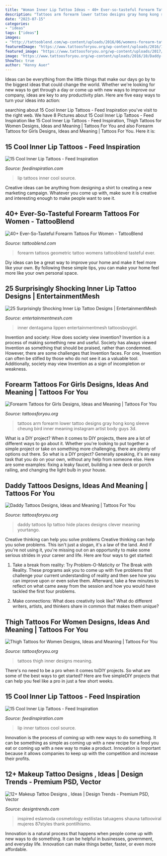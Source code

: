 ```yaml
---
title: "Woman Inner Lip Tattoo Ideas ~ 40+ Ever-so-tasteful Forearm Tattoos For Women"
description: "Tattoos arm forearm lower tattoo designs gray hong kong sleeve cheung bird inner meaning instagram artist body guys 3d"
date: "2023-07-15"
categories:
- "ideas"
tags: ["ideas"]
images:
- "http://tattooblend.com/wp-content/uploads/2016/06/womens-forearm-tattoo-design-10.jpg"
featuredImage: "https://www.tattoosforyou.org/wp-content/uploads/2016/10/Daddy-Tattoos-on-Lip.jpg"
featured_image: "https://www.tattoosforyou.org/wp-content/uploads/2017/09/Tattoos-on-Girls-Forearm.jpg"
image: "https://www.tattoosforyou.org/wp-content/uploads/2016/10/Daddy-Tattoos-on-Lip.jpg"
ShowToc: true
author: "Kenny Auer"
---
```



Ideas can be everything from the little things that make our days go by to the biggest ideas that could change the world. Whether we're looking for new ways to get through a day or come up with new ways to improve our company, ideas are key to any productivity plan. Here are five easy ways to turn your ideas into action: 

	

		
searching about 15 Cool Inner Lip Tattoos - Feed Inspiration you've visit to the right web. We have 8 Pictures about 15 Cool Inner Lip Tattoos - Feed Inspiration like 15 Cool Inner Lip Tattoos - Feed Inspiration, Thigh Tattoos for Women Designs, Ideas and Meaning | Tattoos For You and also Forearm Tattoos for Girls Designs, Ideas and Meaning | Tattoos For You. Here it is:
		
    
## 15 Cool Inner Lip Tattoos - Feed Inspiration

<img loading=lazy src="http://feedinspiration.com/wp-content/uploads/2016/03/Hot-Lip-Tattoo-Designs.jpg" onerror="this.onerror=null;this.src='https://tse2.mm.bing.net/th?id=OIP.md_d543wRVNny7WIb1u5OgHaJ4&amp;pid=15.1';" alt="15 Cool Inner Lip Tattoos - Feed Inspiration">

_Source: feedinspiration.com_

>lip tattoos inner cool source. 

	

Creative ideas can be anything from designing a shirt to creating a new marketing campaign. Whatever you come up with, make sure it is creative and interesting enough to make people want to see it.

    
## 40+ Ever-So-Tasteful Forearm Tattoos For Women - TattooBlend

<img loading=lazy src="http://tattooblend.com/wp-content/uploads/2016/06/womens-forearm-tattoo-design-10.jpg" onerror="this.onerror=null;this.src='https://tse1.mm.bing.net/th?id=OIP.1YsJLXFXKZbCjMnTHzguewHaKE&amp;pid=15.1';" alt="40+ Ever-So-Tasteful Forearm Tattoos For Women - TattooBlend">

_Source: tattooblend.com_

>forearm tattoos geometric tattoo womens tattooblend tasteful ever. 

	

Diy ideas can be a great way to improve your home and make it feel more like your own. By following these simple tips, you can make your home feel more like your own personal space.

    
## 25 Surprisingly Shocking Inner Lip Tattoo Designs | EntertainmentMesh

<img loading=lazy src="https://i2.wp.com/entertainmentmesh.com/wp-content/uploads/2014/10/insert_here_by_inkjunkie666-d4ryl3m.jpg?w=600" onerror="this.onerror=null;this.src='https://tse2.mm.bing.net/th?id=OIP.cc6OIpYJvTxPAf5WA_-lRAHaFj&amp;pid=15.1';" alt="25 Surprisingly Shocking Inner Lip Tattoo Designs | EntertainmentMesh">

_Source: entertainmentmesh.com_

>inner dentagama lippen entertainmentmesh tattoosboygirl. 

	

Invention and society: How does society view invention?
Invention is a process of making something new and useful. Society has always viewed Invention as something that should be praised, rather than condemned. However, there are some challenges that Invention faces. For one, Invention can often be stifled by those who do not see it as a valuable tool. Additionally, society may view Invention as a sign of incompletion or weakness.

    
## Forearm Tattoos For Girls Designs, Ideas And Meaning | Tattoos For You

<img loading=lazy src="https://www.tattoosforyou.org/wp-content/uploads/2017/09/Tattoos-on-Girls-Forearm.jpg" onerror="this.onerror=null;this.src='https://tse3.mm.bing.net/th?id=OIP.uXkm4aIh9pmLs6QG0M_LOgHaNK&amp;pid=15.1';" alt="Forearm Tattoos for Girls Designs, Ideas and Meaning | Tattoos For You">

_Source: tattoosforyou.org_

>tattoos arm forearm lower tattoo designs gray hong kong sleeve cheung bird inner meaning instagram artist body guys 3d. 

	

What is a DIY project?
When it comes to DIY projects, there are a lot of different ways to go about it. Whether you're looking to put together a simple project or take on something more challenging, there are plenty of options out there. So what is a DIY project? Generally speaking, it's an easy task that you do on your own, without any help from someone else. Here are some examples: fixing a leaky faucet, building a new deck or porch railing, and changing the light bulb in your house.

    
## Daddy Tattoos Designs, Ideas And Meaning | Tattoos For You

<img loading=lazy src="https://www.tattoosforyou.org/wp-content/uploads/2016/10/Daddy-Tattoos-on-Lip.jpg" onerror="this.onerror=null;this.src='https://tse2.mm.bing.net/th?id=OIP.42inRNnEXmnwvIVjqjik9AHaFj&amp;pid=15.1';" alt="Daddy Tattoos Designs, Ideas and Meaning | Tattoos For You">

_Source: tattoosforyou.org_

>daddy tattoos lip tattoo hide places designs clever meaning yourtango. 

	

Creative thinking can help you solve problems
Creative thinking can help you solve problems. This isn't just a slogan, it's a law of the land. And if you're not using it, you're missing out on an opportunity to make some serious strides in your career and life. Here are four ways to get started: 
1. Take a break from reality: Try Problem-O-Maticity or The Break with Reality. These programs ask you to come up with five problems that challenge your current understanding of reality and then see how you can improve upon or even solve them. Afterward, take a few minutes to reflect on what came away from the session and how you would have tackled the first four problems. 

2. Make connections: What does creativity look like? What do different writers, artists, and thinkers share in common that makes them unique?

    
## Thigh Tattoos For Women Designs, Ideas And Meaning | Tattoos For You

<img loading=lazy src="https://www.tattoosforyou.org/wp-content/uploads/2017/11/Inner-Thigh-Tattoos-for-Women-300x300.jpg" onerror="this.onerror=null;this.src='https://tse1.mm.bing.net/th?id=OIP.ZCEMVrtJdZC6Nl3UowjSZQAAAA&amp;pid=15.1';" alt="Thigh Tattoos for Women Designs, Ideas and Meaning | Tattoos For You">

_Source: tattoosforyou.org_

>tattoos thigh inner designs meaning. 

	

There's no need to be a pro when it comes toDIY projects. So what are some of the best ways to get started? Here are five simpleDIY projects that can help you feel like a pro in just a few short weeks.

    
## 15 Cool Inner Lip Tattoos - Feed Inspiration

<img loading=lazy src="http://feedinspiration.com/wp-content/uploads/2016/03/Jokes-Tattoo-On-Lip.jpg" onerror="this.onerror=null;this.src='https://tse4.mm.bing.net/th?id=OIP.EVmMp0so_uK11FPr3JkQ6gHaKI&amp;pid=15.1';" alt="15 Cool Inner Lip Tattoos - Feed Inspiration">

_Source: feedinspiration.com_

>lip inner tattoos cool source. 

	

Innovation is the process of coming up with new ways to do something. It can be something as simple as coming up with a new recipe for a food you eat or coming up with a new way to make a product. Innovation is important because it allows companies to keep up with the competition and increase their profits.

    
## 12+ Makeup Tattoo Designs , Ideas | Design Trends - Premium PSD, Vector

<img loading=lazy src="https://images.designtrends.com/wp-content/uploads/2016/01/04120813/Makeup-Dot-work-Tattoo.jpg" onerror="this.onerror=null;this.src='https://tse1.mm.bing.net/th?id=OIP.tVcyhIvqAm487vOcmnGvOgHaHa&amp;pid=15.1';" alt="12+ Makeup Tattoo Designs , Ideas | Design Trends - Premium PSD, Vector">

_Source: designtrends.com_

>inspired eslamoda cosmetology estilistas tatuagens shauna tattooviral mujeres 87styles thank pontilhismo. 

	

Innovation is a natural process that happens when people come up with new ways to do something. It can be helpful in businesses, government, and everyday life. Innovation can make things better, faster, or even more affordable.

